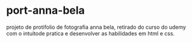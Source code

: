 # port-anna-bela
projeto de protifolio de fotografia anna bela, retirado do curso do udemy com o intuitode pratica e desenvolver as habilidades em html e css. 
